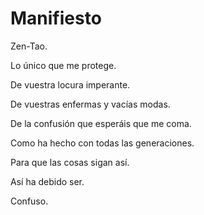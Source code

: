 # Manifiesto

Zen-Tao.

Lo único que me protege.

De vuestra locura imperante.

De vuestras enfermas y vacías modas.

De la confusión que esperáis que me coma.

Como ha hecho con todas las generaciones.

Para que las cosas sigan así.

Así ha debido ser.

Confuso.
